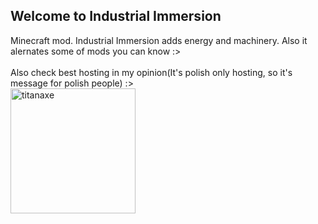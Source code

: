 ## Welcome to Industrial Immersion
Minecraft mod. Industrial Immersion adds energy and machinery. Also it alernates some of mods you can know :><br><br>
Also check best hosting in my opinion(It's polish only hosting, so it's message for polish people) :><br>
<a href="https://titanaxe.com"><img src="http://wiki.titanaxe.com/lib/exe/fetch.php?media=wiki:logo.png" width="200" title="titanaxe"><a/><br>

